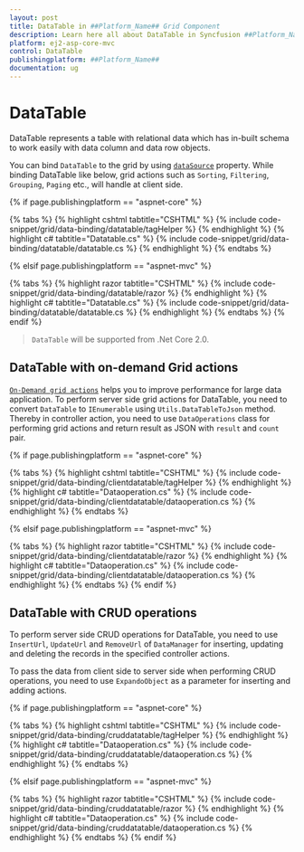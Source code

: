 ```yaml
---
layout: post
title: DataTable in ##Platform_Name## Grid Component
description: Learn here all about DataTable in Syncfusion ##Platform_Name## Grid component of Syncfusion Essential JS 2 and more.
platform: ej2-asp-core-mvc
control: DataTable
publishingplatform: ##Platform_Name##
documentation: ug
---
```



# DataTable

DataTable represents a table with relational data which has in-built schema to work easily with data column and data row objects.

You can bind `DataTable` to the grid by using [`dataSource`](https://help.syncfusion.com/cr/aspnetcore-js2/Syncfusion.EJ2.Grids.Grid.html#Syncfusion_EJ2_Grids_Grid_DataSource) property. While binding DataTable like below, grid actions such as `Sorting`, `Filtering`, `Grouping`, `Paging` etc., will handle at client side.

{% if page.publishingplatform == "aspnet-core" %}

{% tabs %}
{% highlight cshtml tabtitle="CSHTML" %}
{% include code-snippet/grid/data-binding/datatable/tagHelper %}
{% endhighlight %}
{% highlight c# tabtitle="Datatable.cs" %}
{% include code-snippet/grid/data-binding/datatable/datatable.cs %}
{% endhighlight %}
{% endtabs %}

{% elsif page.publishingplatform == "aspnet-mvc" %}

{% tabs %}
{% highlight razor tabtitle="CSHTML" %}
{% include code-snippet/grid/data-binding/datatable/razor %}
{% endhighlight %}
{% highlight c# tabtitle="Datatable.cs" %}
{% include code-snippet/grid/data-binding/datatable/datatable.cs %}
{% endhighlight %}
{% endtabs %}
{% endif %}



> `DataTable` will be supported from .Net Core 2.0.

## DataTable with on-demand Grid actions

[`On-Demand grid actions`](#handling-on-demand-grid-actions/) helps you to improve performance for large data application. To perform server side grid actions for DataTable, you need to convert `DataTable` to `IEnumerable` using `Utils.DataTableToJson` method. Thereby in controller action, you need to use `DataOperations` class for performing grid actions and return result as JSON with `result` and `count` pair.

{% if page.publishingplatform == "aspnet-core" %}

{% tabs %}
{% highlight cshtml tabtitle="CSHTML" %}
{% include code-snippet/grid/data-binding/clientdatatable/tagHelper %}
{% endhighlight %}
{% highlight c# tabtitle="Dataoperation.cs" %}
{% include code-snippet/grid/data-binding/clientdatatable/dataoperation.cs %}
{% endhighlight %}
{% endtabs %}

{% elsif page.publishingplatform == "aspnet-mvc" %}

{% tabs %}
{% highlight razor tabtitle="CSHTML" %}
{% include code-snippet/grid/data-binding/clientdatatable/razor %}
{% endhighlight %}
{% highlight c# tabtitle="Dataoperation.cs" %}
{% include code-snippet/grid/data-binding/clientdatatable/dataoperation.cs %}
{% endhighlight %}
{% endtabs %}
{% endif %}



## DataTable with CRUD operations

To perform server side CRUD operations for DataTable, you need to use `InsertUrl`, `UpdateUrl` and `RemoveUrl` of `DataManager` for inserting, updating and deleting the records in the specified controller actions.

To pass the data from client side to server side when performing CRUD operations, you need to use `ExpandoObject` as a parameter for inserting and adding actions.

{% if page.publishingplatform == "aspnet-core" %}

{% tabs %}
{% highlight cshtml tabtitle="CSHTML" %}
{% include code-snippet/grid/data-binding/cruddatatable/tagHelper %}
{% endhighlight %}
{% highlight c# tabtitle="Dataoperation.cs" %}
{% include code-snippet/grid/data-binding/cruddatatable/dataoperation.cs %}
{% endhighlight %}
{% endtabs %}

{% elsif page.publishingplatform == "aspnet-mvc" %}

{% tabs %}
{% highlight razor tabtitle="CSHTML" %}
{% include code-snippet/grid/data-binding/cruddatatable/razor %}
{% endhighlight %}
{% highlight c# tabtitle="Dataoperation.cs" %}
{% include code-snippet/grid/data-binding/cruddatatable/dataoperation.cs %}
{% endhighlight %}
{% endtabs %}
{% endif %}

